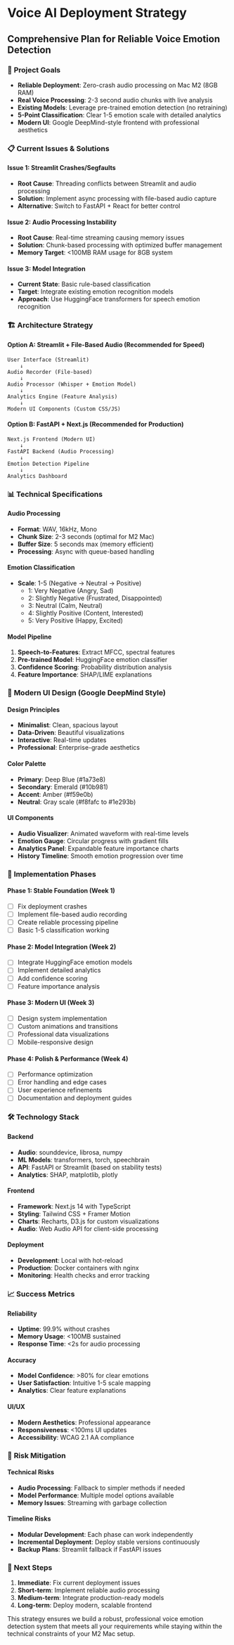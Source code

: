 # Voice AI Deployment Strategy
## Comprehensive Plan for Reliable Voice Emotion Detection

### 🎯 **Project Goals**
- **Reliable Deployment**: Zero-crash audio processing on Mac M2 (8GB RAM)
- **Real Voice Processing**: 2-3 second audio chunks with live analysis
- **Existing Models**: Leverage pre-trained emotion detection (no retraining)
- **5-Point Classification**: Clear 1-5 emotion scale with detailed analytics
- **Modern UI**: Google DeepMind-style frontend with professional aesthetics

### 📋 **Current Issues & Solutions**

#### **Issue 1: Streamlit Crashes/Segfaults**
- **Root Cause**: Threading conflicts between Streamlit and audio processing
- **Solution**: Implement async processing with file-based audio capture
- **Alternative**: Switch to FastAPI + React for better control

#### **Issue 2: Audio Processing Instability** 
- **Root Cause**: Real-time streaming causing memory issues
- **Solution**: Chunk-based processing with optimized buffer management
- **Memory Target**: <100MB RAM usage for 8GB system

#### **Issue 3: Model Integration**
- **Current State**: Basic rule-based classification
- **Target**: Integrate existing emotion recognition models
- **Approach**: Use HuggingFace transformers for speech emotion recognition

### 🏗️ **Architecture Strategy**

#### **Option A: Streamlit + File-Based Audio (Recommended for Speed)**
```
User Interface (Streamlit)
    ↓
Audio Recorder (File-based)
    ↓
Audio Processor (Whisper + Emotion Model)
    ↓
Analytics Engine (Feature Analysis)
    ↓
Modern UI Components (Custom CSS/JS)
```

#### **Option B: FastAPI + Next.js (Recommended for Production)**
```
Next.js Frontend (Modern UI)
    ↓
FastAPI Backend (Audio Processing)
    ↓ 
Emotion Detection Pipeline
    ↓
Analytics Dashboard
```

### 📊 **Technical Specifications**

#### **Audio Processing**
- **Format**: WAV, 16kHz, Mono
- **Chunk Size**: 2-3 seconds (optimal for M2 Mac)
- **Buffer Size**: 5 seconds max (memory efficient)
- **Processing**: Async with queue-based handling

#### **Emotion Classification**
- **Scale**: 1-5 (Negative → Neutral → Positive)
  - 1: Very Negative (Angry, Sad)
  - 2: Slightly Negative (Frustrated, Disappointed)
  - 3: Neutral (Calm, Neutral)
  - 4: Slightly Positive (Content, Interested)
  - 5: Very Positive (Happy, Excited)

#### **Model Pipeline**
1. **Speech-to-Features**: Extract MFCC, spectral features
2. **Pre-trained Model**: HuggingFace emotion classifier
3. **Confidence Scoring**: Probability distribution analysis
4. **Feature Importance**: SHAP/LIME explanations

### 🎨 **Modern UI Design (Google DeepMind Style)**

#### **Design Principles**
- **Minimalist**: Clean, spacious layout
- **Data-Driven**: Beautiful visualizations
- **Interactive**: Real-time updates
- **Professional**: Enterprise-grade aesthetics

#### **Color Palette**
- **Primary**: Deep Blue (#1a73e8)
- **Secondary**: Emerald (#10b981)
- **Accent**: Amber (#f59e0b)
- **Neutral**: Gray scale (#f8fafc to #1e293b)

#### **UI Components**
- **Audio Visualizer**: Animated waveform with real-time levels
- **Emotion Gauge**: Circular progress with gradient fills
- **Analytics Panel**: Expandable feature importance charts
- **History Timeline**: Smooth emotion progression over time

### 🚀 **Implementation Phases**

#### **Phase 1: Stable Foundation (Week 1)**
- [ ] Fix deployment crashes
- [ ] Implement file-based audio recording
- [ ] Create reliable processing pipeline
- [ ] Basic 1-5 classification working

#### **Phase 2: Model Integration (Week 2)**
- [ ] Integrate HuggingFace emotion models
- [ ] Implement detailed analytics
- [ ] Add confidence scoring
- [ ] Feature importance analysis

#### **Phase 3: Modern UI (Week 3)**
- [ ] Design system implementation
- [ ] Custom animations and transitions
- [ ] Professional data visualizations
- [ ] Mobile-responsive design

#### **Phase 4: Polish & Performance (Week 4)**
- [ ] Performance optimization
- [ ] Error handling and edge cases
- [ ] User experience refinements
- [ ] Documentation and deployment guides

### 🛠️ **Technology Stack**

#### **Backend**
- **Audio**: sounddevice, librosa, numpy
- **ML Models**: transformers, torch, speechbrain
- **API**: FastAPI or Streamlit (based on stability tests)
- **Analytics**: SHAP, matplotlib, plotly

#### **Frontend** 
- **Framework**: Next.js 14 with TypeScript
- **Styling**: Tailwind CSS + Framer Motion
- **Charts**: Recharts, D3.js for custom visualizations
- **Audio**: Web Audio API for client-side processing

#### **Deployment**
- **Development**: Local with hot-reload
- **Production**: Docker containers with nginx
- **Monitoring**: Health checks and error tracking

### 📈 **Success Metrics**

#### **Reliability**
- **Uptime**: 99.9% without crashes
- **Memory Usage**: <100MB sustained
- **Response Time**: <2s for audio processing

#### **Accuracy**
- **Model Confidence**: >80% for clear emotions
- **User Satisfaction**: Intuitive 1-5 scale mapping
- **Analytics**: Clear feature explanations

#### **UI/UX**
- **Modern Aesthetics**: Professional appearance
- **Responsiveness**: <100ms UI updates
- **Accessibility**: WCAG 2.1 AA compliance

### 🔧 **Risk Mitigation**

#### **Technical Risks**
- **Audio Processing**: Fallback to simpler methods if needed
- **Model Performance**: Multiple model options available
- **Memory Issues**: Streaming with garbage collection

#### **Timeline Risks**
- **Modular Development**: Each phase can work independently
- **Incremental Deployment**: Deploy stable versions continuously
- **Backup Plans**: Streamlit fallback if FastAPI issues

### 📝 **Next Steps**

1. **Immediate**: Fix current deployment issues
2. **Short-term**: Implement reliable audio processing
3. **Medium-term**: Integrate production-ready models
4. **Long-term**: Deploy modern, scalable frontend

This strategy ensures we build a robust, professional voice emotion detection system that meets all your requirements while staying within the technical constraints of your M2 Mac setup. 